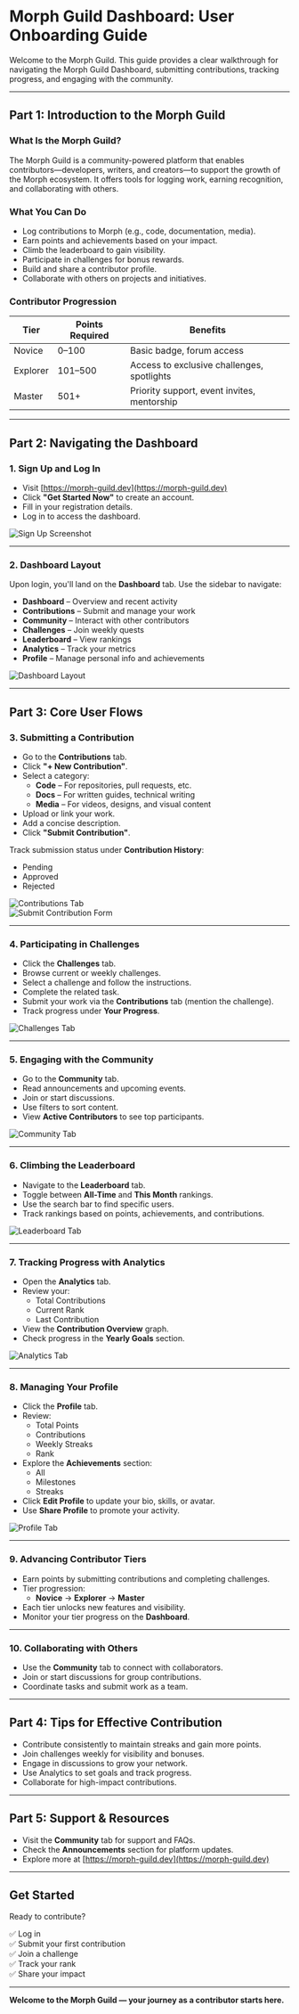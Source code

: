 # Morph Guild Dashboard: User Onboarding Guide

Welcome to the Morph Guild. This guide provides a clear walkthrough for navigating the Morph Guild Dashboard, submitting contributions, tracking progress, and engaging with the community.

---

## Part 1: Introduction to the Morph Guild

### What Is the Morph Guild?

The Morph Guild is a community-powered platform that enables contributors—developers, writers, and creators—to support the growth of the Morph ecosystem. It offers tools for logging work, earning recognition, and collaborating with others.

### What You Can Do

- Log contributions to Morph (e.g., code, documentation, media).
- Earn points and achievements based on your impact.
- Climb the leaderboard to gain visibility.
- Participate in challenges for bonus rewards.
- Build and share a contributor profile.
- Collaborate with others on projects and initiatives.

### Contributor Progression

| Tier     | Points Required | Benefits                                      |
|----------|------------------|-----------------------------------------------|
| Novice   | 0–100            | Basic badge, forum access                     |
| Explorer | 101–500          | Access to exclusive challenges, spotlights    |
| Master   | 501+             | Priority support, event invites, mentorship   |

---

## Part 2: Navigating the Dashboard

### 1. Sign Up and Log In

- Visit [https://morph-guild.dev](https://morph-guild.dev)
- Click **"Get Started Now"** to create an account.
- Fill in your registration details.
- Log in to access the dashboard.

![Sign Up Screenshot](images/signup.png)

---

### 2. Dashboard Layout

Upon login, you'll land on the **Dashboard** tab. Use the sidebar to navigate:

- **Dashboard** – Overview and recent activity  
- **Contributions** – Submit and manage your work  
- **Community** – Interact with other contributors  
- **Challenges** – Join weekly quests  
- **Leaderboard** – View rankings  
- **Analytics** – Track your metrics  
- **Profile** – Manage personal info and achievements  

![Dashboard Layout](images/sidebar.png)

---

## Part 3: Core User Flows

### 3. Submitting a Contribution

- Go to the **Contributions** tab.
- Click **"+ New Contribution"**.
- Select a category:
  - **Code** – For repositories, pull requests, etc.
  - **Docs** – For written guides, technical writing
  - **Media** – For videos, designs, and visual content
- Upload or link your work.
- Add a concise description.
- Click **"Submit Contribution"**.

Track submission status under **Contribution History**:
- Pending  
- Approved  
- Rejected  

![Contributions Tab](images/contributions-tab.png)  
![Submit Contribution Form](images/submitcontribution-tab.png)

---

### 4. Participating in Challenges

- Click the **Challenges** tab.
- Browse current or weekly challenges.
- Select a challenge and follow the instructions.
- Complete the related task.
- Submit your work via the **Contributions** tab (mention the challenge).
- Track progress under **Your Progress**.

![Challenges Tab](images/challenges-tab.png)

---

### 5. Engaging with the Community

- Go to the **Community** tab.
- Read announcements and upcoming events.
- Join or start discussions.
- Use filters to sort content.
- View **Active Contributors** to see top participants.

![Community Tab](images/community-tab.png)

---

### 6. Climbing the Leaderboard

- Navigate to the **Leaderboard** tab.
- Toggle between **All-Time** and **This Month** rankings.
- Use the search bar to find specific users.
- Track rankings based on points, achievements, and contributions.

![Leaderboard Tab](images/leaderboard-tab.png)

---

### 7. Tracking Progress with Analytics

- Open the **Analytics** tab.
- Review your:
  - Total Contributions
  - Current Rank
  - Last Contribution
- View the **Contribution Overview** graph.
- Check progress in the **Yearly Goals** section.

![Analytics Tab](images/analytics-tab.png)

---

### 8. Managing Your Profile

- Click the **Profile** tab.
- Review:
  - Total Points
  - Contributions
  - Weekly Streaks
  - Rank
- Explore the **Achievements** section:
  - All
  - Milestones
  - Streaks
- Click **Edit Profile** to update your bio, skills, or avatar.
- Use **Share Profile** to promote your activity.

![Profile Tab](images/profile-tab.png)

---

### 9. Advancing Contributor Tiers

- Earn points by submitting contributions and completing challenges.
- Tier progression:
  - **Novice** → **Explorer** → **Master**
- Each tier unlocks new features and visibility.
- Monitor your tier progress on the **Dashboard**.

---

### 10. Collaborating with Others

- Use the **Community** tab to connect with collaborators.
- Join or start discussions for group contributions.
- Coordinate tasks and submit work as a team.

---

## Part 4: Tips for Effective Contribution

- Contribute consistently to maintain streaks and gain more points.
- Join challenges weekly for visibility and bonuses.
- Engage in discussions to grow your network.
- Use Analytics to set goals and track progress.
- Collaborate for high-impact contributions.

---

## Part 5: Support & Resources

- Visit the **Community** tab for support and FAQs.
- Check the **Announcements** section for platform updates.
- Explore more at [https://morph-guild.dev](https://morph-guild.dev)

---

## Get Started

Ready to contribute?

✅ Log in  
✅ Submit your first contribution  
✅ Join a challenge  
✅ Track your rank  
✅ Share your impact

---

**Welcome to the Morph Guild — your journey as a contributor starts here.**
